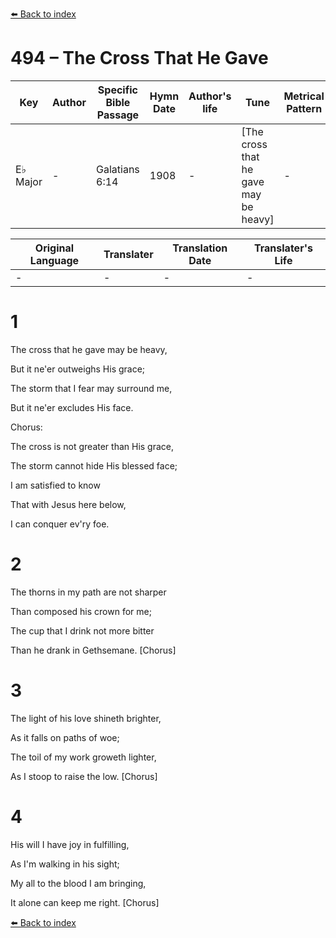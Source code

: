 [⬅️ Back to index](../README.md)

# 494 – The Cross That He Gave

Key | Author   | Specific Bible Passage     |Hymn Date |Author's life |Tune |Metrical Pattern   |Composer/Source
-- | --------- | ---------------------------|----------|--------------|-----|-------------------|-------------  
E♭ Major |- |Galatians 6:14 |1908 |- |[The cross that he gave may be heavy] |- |Ballington Booth

Original Language | Translater | Translation Date   | Translater's Life  
----------------- | --------- | --------------------|-------------     
\- |- |- |-




# 1

The cross that he gave may be heavy,

But it ne'er outweighs His grace;

The storm that I fear may surround me,

But it ne'er excludes His face.



Chorus:

The cross is not greater than His grace,

The storm cannot hide His blessed face;

I am satisfied to know

That with Jesus here below,

I can conquer ev'ry foe.



# 2

The thorns in my path are not sharper

Than composed his crown for me;

The cup that I drink not more bitter

Than he drank in Gethsemane.  [Chorus]



# 3

The light of his love shineth brighter,

As it falls on paths of woe;

The toil of my work groweth lighter,

As I stoop to raise the low.  [Chorus]



# 4

His will I have joy in fulfilling,

As I'm walking in his sight;

My all to the blood I am bringing,

It alone can keep me right.  [Chorus]

[⬅️ Back to index](../README.md)
